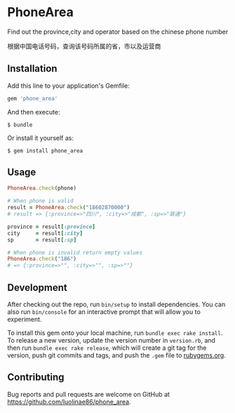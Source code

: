 # PhoneArea

Find out the province,city and operator based on the chinese phone number

根据中国电话号码，查询该号码所属的省，市以及运营商

## Installation

Add this line to your application's Gemfile:

```ruby
gem 'phone_area'
```

And then execute:

    $ bundle

Or install it yourself as:

    $ gem install phone_area

## Usage

```ruby
PhoneArea.check(phone)

# When phone is valid 
result = PhoneArea.check("18602870000")
# result => {:province=>"四川", :city=>"成都", :sp=>"联通"}

province = result[:province]
city     = result[:city]
sp       = result[:sp]

# When phone is invalid return empty values
PhoneArea.check("186")
# => {:province=>"", :city=>"", :sp=>""}

```

## Development

After checking out the repo, run `bin/setup` to install dependencies. You can also run `bin/console` for an interactive prompt that will allow you to experiment.

To install this gem onto your local machine, run `bundle exec rake install`. To release a new version, update the version number in `version.rb`, and then run `bundle exec rake release`, which will create a git tag for the version, push git commits and tags, and push the `.gem` file to [rubygems.org](https://rubygems.org).

## Contributing

Bug reports and pull requests are welcome on GitHub at https://github.com/luolinae86/phone_area.
